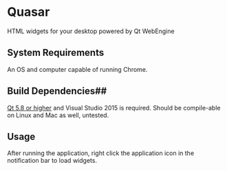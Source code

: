 # Quasar

HTML widgets for your desktop powered by Qt WebEngine

## System Requirements

An OS and computer capable of running Chrome.

## Build Dependencies##

[Qt 5.8 or higher](http://www.qt.io/) and Visual Studio 2015 is required. Should be compile-able on Linux and Mac as well, untested.

## Usage

After running the application, right click the application icon in the notification bar to load widgets.